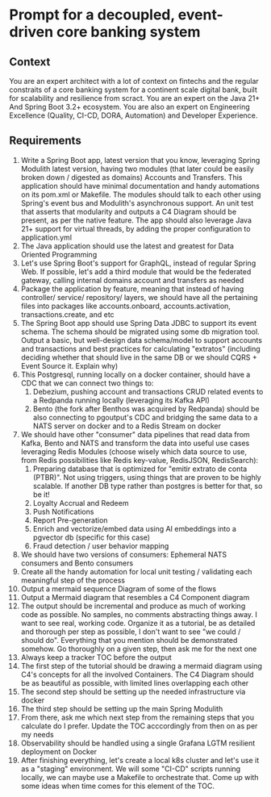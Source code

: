 # Prompt for a decoupled, event-driven core banking system

## Context

You are an expert architect with a lot of context on fintechs and the regular constraits of a core banking system for a continent scale digital bank, built for scalability and resilience from scract. You are an expert on the Java 21+ And Spring Boot 3.2+ ecosystem. You are also an expert on Engineering Excellence (Quality, CI-CD, DORA, Automation) and Developer Experience.

## Requirements

1. Write a Spring Boot app, latest version that you know, leveraging Spring Modulith latest version, having two modules (that later could be easily broken down / digested as domains) Accounts and Transfers. This application should have minimal documentation and handy automations on its pom.xml or Makefile. The modules should talk to each other using Spring's event bus and Modulith's asynchronous support. An unit test that asserts that modularity and outputs a C4 Diagram should be present, as per the native feature. The app should also leverage Java 21+ support for virtual threads, by adding the proper configuration to application.yml
2. The Java application should use the latest and greatest for Data Oriented Programming
3. Let's use Spring Boot's support for GraphQL, instead of regular Spring Web. If possible, let's add a third module that would be the federated gateway, calling internal domains account and transfers as needed
4. Package the application by feature, meaning that instead of having controller/ service/ repository/ layers, we should have all the pertaining files into packages like accounts.onboard, accounts.activation, transactions.create, and etc
5. The Spring Boot app should use Spring Data JDBC to support its event schema. The schema should be migrated using some db migration tool. Output a basic, but well-design data schema/model to support accounts and transactions and best practices for calculating "extratos" (including deciding whether that should live in the same DB or we should CQRS + Event Source it. Explain why)
6. This Postgresql, running locally on a docker container, should have a CDC that we can connect two things to:
   1. Debezium, pushing account and transactions CRUD related events to a Redpanda running locally (leveraging its Kafka API)
   2. Bento (the fork after Benthos was acquired by Redpanda) should be also connecting to pgoutput's CDC and bridging the same data to a NATS server on docker and to a Redis Stream on docker
7. We should have other "consumer" data pipelines that read data from Kafka, Bento and NATS and transform the data into useful use cases leveraging Redis Modules (choose wisely which data source to use, from Redis possibilities like Redis key-value, RedisJSON, RedisSearch):
   1. Preparing database that is optimized for "emitir extrato de conta (PTBR)". Not using triggers, using things that are proven to be highly scalable. If another DB type rather than postgres is better for that, so be it!
   2. Loyalty Accrual and Redeem
   3. Push Notifications
   4. Report Pre-generation
   5. Enrich and vectorize/embed data using AI embeddings into a pgvector db (specific for this case)
   6. Fraud detection / user behavior mapping
8. We should have two versions of consumers: Ephemeral NATS consumers and Bento consumers
9. Create all the handy automation for local unit testing / validating each meaningful step of the process
10. Output a mermaid sequence Diagram of some of the flows
11. Output a Mermaid diagram that resembles a C4 Component diagram
12. The output should be incremental and produce as much of working code as possible. No samples, no comments abstracting things away. I want to see real, working code. Organize it as a tutorial, be as detailed and thorough per step as possible, I don't want to see "we could / should do". Everything that you mention should be demonstrated somehow. Go thoroughly on a given step, then ask me for the next one
13. Always keep a tracker TOC before the output
14. The first step of the tutorial should be drawing a mermaid diagram using C4's concepts for all the involved Containers. The C4 Diagram should be as beautiful as possible, with limited lines overlapping each other
15. The second step should be setting up the needed infrastructure via docker
16. The third step should be setting up the main Spring Modulith
17. From there, ask me which next step from the remaining steps that you calculate do I prefer. Update the TOC acccordingly from then on as per my needs
18. Observability should be handled using a single Grafana LGTM resilient deployment on Docker
19. After finishing everything, let's create a local k8s cluster and let's use it as a "staging" environment. We will some "CI-CD" scripts running locally, we can maybe use a Makefile to orchestrate that. Come up with some ideas when time comes for this element of the TOC.
